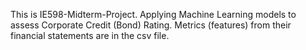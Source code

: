  This is IE598-Midterm-Project. Applying Machine Learning models to assess Corporate Credit (Bond) Rating. 
Metrics (features) from their financial statements are in the csv file.
